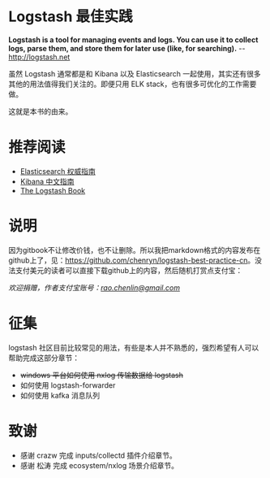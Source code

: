 Logstash 最佳实践
=======================

**Logstash is a tool for managing events and logs. You can use it to collect logs, parse them, and store them for later use (like, for searching).**
                                  -- <http://logstash.net>

虽然 Logstash 通常都是和 Kibana 以及 Elasticsearch 一起使用，其实还有很多其他的用法值得我们关注的。即便只用 ELK stack，也有很多可优化的工作需要做。

这就是本书的由来。

推荐阅读
=============

* [Elasticsearch 权威指南](http://fuxiaopang.gitbooks.io/learnelasticsearch/)
* [Kibana 中文指南](http://kibana.logstash.es/)
* [The Logstash Book](http://www.logstashbook.com/)

说明
=============

因为gitbook不让修改价钱，也不让删除。所以我把markdown格式的内容发布在github上了，见：<https://github.com/chenryn/logstash-best-practice-cn>。没法支付美元的读者可以直接下载github上的内容，然后随机打赏点支付宝：

*欢迎捐赠，作者支付宝账号：<rao.chenlin@gmail.com>*

征集
=============

logstash 社区目前比较常见的用法，有些是本人并不熟悉的，强烈希望有人可以帮助完成这部分章节：

* <del>windows 平台如何使用 nxlog 传输数据给 logstash</del>
* 如何使用 logstash-forwarder
* 如何使用 kafka 消息队列

致谢
=============

* 感谢 crazw 完成 inputs/collectd 插件介绍章节。
* 感谢 松涛 完成 ecosystem/nxlog 场景介绍章节。
